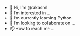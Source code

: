 - 👋 Hi, I’m @takasml
- 👀 I’m interested in ...
- 🌱 I’m currently learning Python
- 💞️ I’m looking to collaborate on ...
- 📫 How to reach me ...

<!---
takasml/takasml is a ✨ special ✨ repository because its `README.md` (this file) appears on your GitHub profile.
You can click the Preview link to take a look at your changes.
--->
